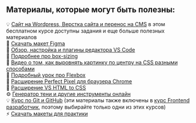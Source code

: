 ## Материалы, которые могут быть полезны:
💡 [Сайт на Wordpress, Верстка сайта и перенос на CMS](https://stepik.org/course/113393) в этом бесплатном курсе доступны задания и еще больше полезных материалов    
💾 [Скачать макет Figma](fragment_2.pix)  
🎥 [Обзор, настройка и плагины редактора VS Code](https://youtu.be/-U9wsHNOWgk)  
🎥 [Подробнее про box-sizing](https://youtu.be/9prTwMLJQC8)  
🎥 [Видео о том, как выровнять картинку по центру на CSS разными способами](https://youtu.be/nFaBNwKGqC0?si=ZaQ0JUt4jI-WKgyP)  
🎥 [Подробный урок про Flexbox](https://youtu.be/Hf__JLlFxpk)  
📌 [Расширение Perfect Pixel для браузера Chrome](https://chromewebstore.google.com/detail/dkaagdgjmgdmbnecmcefdhjekcoceebi)  
📌 [Расширение VS HTML to CSS](https://marketplace.visualstudio.com/items?itemName=neptunedesign.vs-html-to-css)  
⚙️ [Генератор тени и другие инструменты онлайн](https://morphismail.github.io/myInstruments/)  
💡 [Курс по Git и GitHub](https://stepik.org/101092) (эти материалы также включены в [курс Frontend разработчик](https://stepik.org/113402), поэтому выбирайте только одни из этих курсов)  
⚡️ [Скачать макеты для практики](https://t.me/tasks_by_code)  